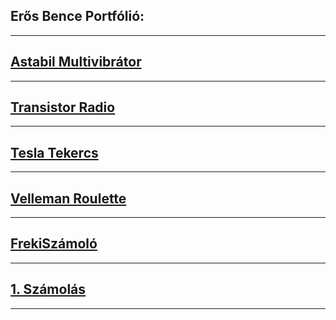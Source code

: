 ## Erős Bence Portfólió:

---

## [Astabil Multivibrátor](https://erosbence27.github.io/portfolio/astabil)

---

## [Transistor Radio](https://erosbence27.github.io/portfolio/transistorradio)

---

## [Tesla Tekercs](https://erosbence27.github.io/portfolio/tesla)

---

## [Velleman Roulette](https://erosbence27.github.io/portfolio/szerencsejatek)

---

## [FrekiSzámoló](https://erosbence27.github.io/portfolio/freki)

---

## [1. Számolás](https://erosbence27.github.io/portfolio/szamitas)

---